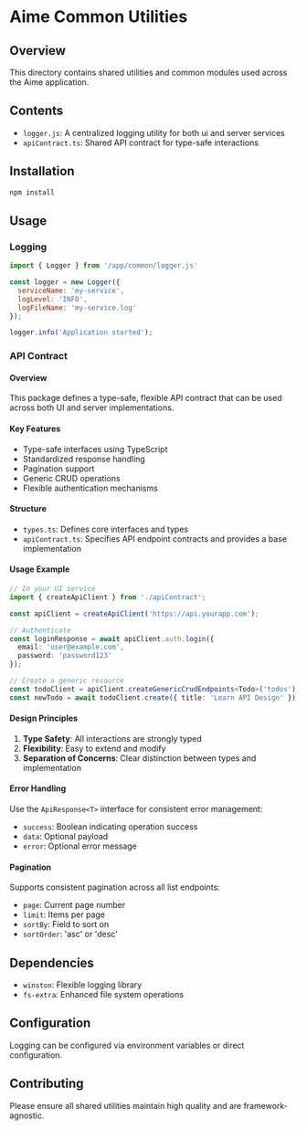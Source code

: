# Aime Common Utilities

## Overview
This directory contains shared utilities and common modules used across the Aime application.

## Contents
- `logger.js`: A centralized logging utility for both ui and server services
- `apiContract.ts`: Shared API contract for type-safe interactions

## Installation
```bash
npm install
```

## Usage
### Logging
```javascript
import { Logger } from '/app/common/logger.js'

const logger = new Logger({
  serviceName: 'my-service',
  logLevel: 'INFO',
  logFileName: 'my-service.log'
});

logger.info('Application started');
```

### API Contract
#### Overview
This package defines a type-safe, flexible API contract that can be used across both UI and server implementations.

#### Key Features
- Type-safe interfaces using TypeScript
- Standardized response handling
- Pagination support
- Generic CRUD operations
- Flexible authentication mechanisms

#### Structure
- `types.ts`: Defines core interfaces and types
- `apiContract.ts`: Specifies API endpoint contracts and provides a base implementation

#### Usage Example

```typescript
// In your UI service
import { createApiClient } from './apiContract';

const apiClient = createApiClient('https://api.yourapp.com');

// Authenticate
const loginResponse = await apiClient.auth.login({
  email: 'user@example.com',
  password: 'password123'
});

// Create a generic resource
const todoClient = apiClient.createGenericCrudEndpoints<Todo>('todos');
const newTodo = await todoClient.create({ title: 'Learn API Design' });
```

#### Design Principles
1. **Type Safety**: All interactions are strongly typed
2. **Flexibility**: Easy to extend and modify
3. **Separation of Concerns**: Clear distinction between types and implementation

#### Error Handling
Use the `ApiResponse<T>` interface for consistent error management:
- `success`: Boolean indicating operation success
- `data`: Optional payload
- `error`: Optional error message

#### Pagination
Supports consistent pagination across all list endpoints:
- `page`: Current page number
- `limit`: Items per page
- `sortBy`: Field to sort on
- `sortOrder`: 'asc' or 'desc'

## Dependencies
- `winston`: Flexible logging library
- `fs-extra`: Enhanced file system operations

## Configuration
Logging can be configured via environment variables or direct configuration.

## Contributing
Please ensure all shared utilities maintain high quality and are framework-agnostic.
